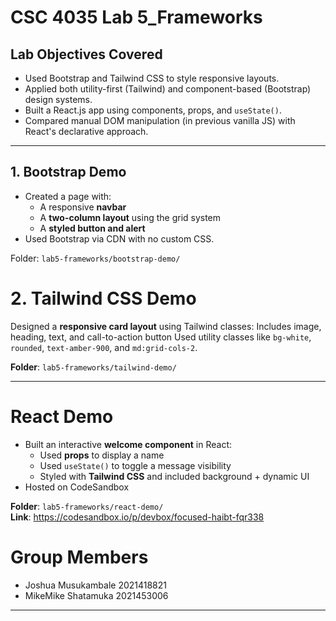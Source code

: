 # CSC 4035 Lab 5_Frameworks

## Lab Objectives Covered
- Used Bootstrap and Tailwind CSS to style responsive layouts.
- Applied both utility-first (Tailwind) and component-based (Bootstrap) design systems.
- Built a React.js app using components, props, and `useState()`.
- Compared manual DOM manipulation (in previous vanilla JS) with React's declarative approach.

---

## 1. Bootstrap Demo
- Created a page with:
  - A responsive **navbar**
  - A **two-column layout** using the grid system
  - A **styled button and alert**
- Used Bootstrap via CDN with no custom CSS.

Folder: `lab5-frameworks/bootstrap-demo/`

# 2. Tailwind CSS Demo
 Designed a **responsive card layout** using Tailwind classes:
  Includes image, heading, text, and call-to-action button
 Used utility classes like `bg-white`, `rounded`, `text-amber-900`, and `md:grid-cols-2`.

**Folder**: `lab5-frameworks/tailwind-demo/`

---

# React Demo
- Built an interactive **welcome component** in React:
  - Used **props** to display a name
  - Used `useState()` to toggle a message visibility
  - Styled with **Tailwind CSS** and included background + dynamic UI
- Hosted on CodeSandbox

**Folder**: `lab5-frameworks/react-demo/`  
**Link**: https://codesandbox.io/p/devbox/focused-haibt-fqr338

# Group Members
- Joshua Musukambale 2021418821
- MikeMike Shatamuka 2021453006

---

